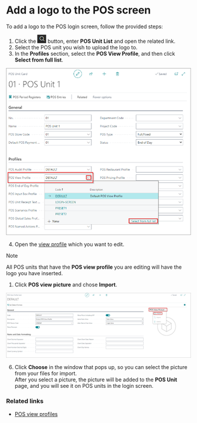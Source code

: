 # Add a logo to the POS screen

To add a logo to the POS login screen, follow the provided steps: 

1. Click the ![Lightbulb that opens the Tell Me feature](../../../images/Icons/Lightbulb_icon.png "Tell Me what you want to do") button, enter **POS Unit List** and open the related link. 
2. Select the POS unit you wish to upload the logo to.
3. In the **Profiles** section, select the **POS View Profile**, and then click **Select from full list**.

![pos_view](../images/Pos%20view.PNG)

4. Open the [view profile](../reference/POS_view_profile.md) which you want to edit. 
   
> [!Note]
> All POS units that have the **POS view profile** you are editing will have the logo you have inserted.

1. Click **POS view picture** and chose **Import**.

![pos_view_picture](../images/POS%20view%20picture.png)

6. Click **Choose** in the window that pops up, so you can select the picture from your files for import.           
   After you select a picture, the picture will be added to the **POS Unit** page, and you will see it on POS units in the login screen.

### Related links

- [POS view profiles](../reference/POS_view_profile.md)